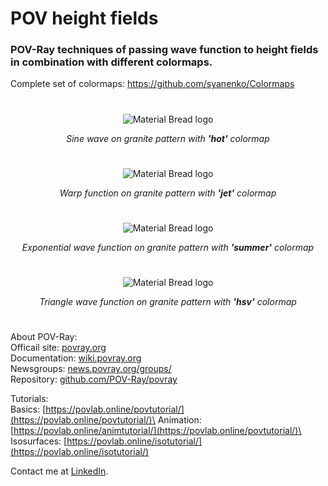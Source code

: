 # POV height fields
### POV-Ray techniques of passing wave function to height fields in combination with different colormaps.
Complete set of colormaps: https://github.com/syanenko/Colormaps
#
<p align="center">
  <img src="https://user-images.githubusercontent.com/6688301/219864857-964425a1-5e63-4089-adce-8b42b65599b2.png" alt="Material Bread logo">
 <p align="center">
   <em>Sine wave on granite pattern with <b>'hot'</b> colormap</em>
 </p> 
</p>

#
<p align="center">
  <img src="https://user-images.githubusercontent.com/6688301/219866054-61177453-7980-4a2a-a02c-9b36d14bea99.png" alt="Material Bread logo">
 <p align="center">
   <em>Warp function on granite pattern with <b>'jet'</b> colormap</em>
 </p>
</p>
 
#
<p align="center">
  <img src="https://user-images.githubusercontent.com/6688301/219866724-b7401186-1d83-4a19-93df-6f5c6005d8ef.png" alt="Material Bread logo">
 <p align="center">
   <em>Exponential wave function on granite pattern with <b>'summer'</b> colormap</em>
 </p> 
</p>

#
<p align="center">
  <img src="https://user-images.githubusercontent.com/6688301/219898795-341ccc6b-11b4-45c2-a79b-6305633dc437.png" alt="Material Bread logo">
 <p align="center">
   <em>Triangle wave function on granite pattern with <b>'hsv'</b> colormap</em>
 </p> 
</p>

#

About POV-Ray:\
Officail site: [povray.org](http://www.povray.org)\
Documentation: [wiki.povray.org](https://wiki.povray.org/content/Documentation:Contents)\
Newsgroups: [news.povray.org/groups/](https://news.povray.org/groups/)\
Repository: [github.com/POV-Ray/povray](https://github.com/POV-Ray/povray)

Tutorials:\
Basics: [https://povlab.online/povtutorial/](https://povlab.online/povtutorial/)\
Animation: [https://povlab.online/animtutorial/](https://povlab.online/povtutorial/)\
Isosurfaces: [https://povlab.online/isotutorial/](https://povlab.online/isotutorial/)

Contact me at [LinkedIn](https://www.linkedin.com/in/sergey-yanenko-57b21a96/).
